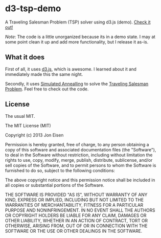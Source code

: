 d3-tsp-demo
===========

A Traveling Salesman Problem (TSP) solver using d3.js (demo). [Check it out!](http://yanatan16.github.io/d3-tsp-demo)

_Note_: The code is a little unorganized because its in a demo state. I may at some point clean it up and add more functionality, but I release it as-is.

## What it does

First of all, it uses [d3.js](http://d3js.org), which is awesome. I learned about it and immediately made this the same night.

Secondly, it uses [Simulated Annealling](http://en.wikipedia.org/wiki/Simulated_annealing) to solve the [Traveling Salesman Problem](http://en.wikipedia.org/wiki/Travelling_salesman_problem). Feel free to check out the code.

## License

The usual MIT.

The MIT License (MIT)

Copyright (c) 2013 Jon Eisen

Permission is hereby granted, free of charge, to any person obtaining a copy
of this software and associated documentation files (the "Software"), to deal
in the Software without restriction, including without limitation the rights
to use, copy, modify, merge, publish, distribute, sublicense, and/or sell
copies of the Software, and to permit persons to whom the Software is
furnished to do so, subject to the following conditions:

The above copyright notice and this permission notice shall be included in
all copies or substantial portions of the Software.

THE SOFTWARE IS PROVIDED "AS IS", WITHOUT WARRANTY OF ANY KIND, EXPRESS OR
IMPLIED, INCLUDING BUT NOT LIMITED TO THE WARRANTIES OF MERCHANTABILITY,
FITNESS FOR A PARTICULAR PURPOSE AND NONINFRINGEMENT. IN NO EVENT SHALL THE
AUTHORS OR COPYRIGHT HOLDERS BE LIABLE FOR ANY CLAIM, DAMAGES OR OTHER
LIABILITY, WHETHER IN AN ACTION OF CONTRACT, TORT OR OTHERWISE, ARISING FROM,
OUT OF OR IN CONNECTION WITH THE SOFTWARE OR THE USE OR OTHER DEALINGS IN
THE SOFTWARE.

